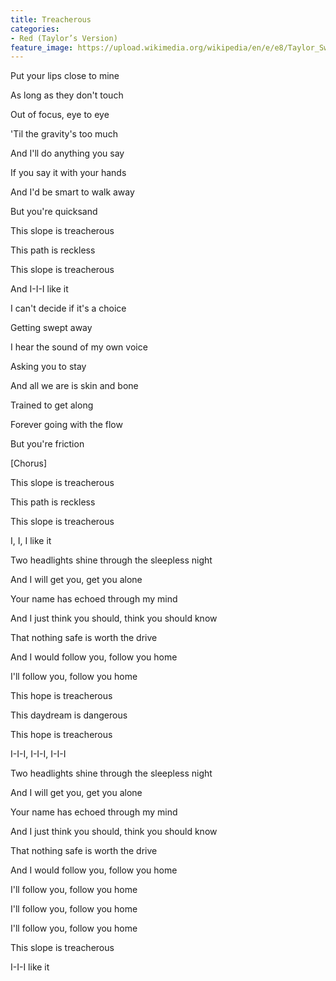 ```yaml
---
title: Treacherous
categories:
- Red (Taylor’s Version)
feature_image: https://upload.wikimedia.org/wikipedia/en/e/e8/Taylor_Swift_-_Red.png
--- 
```

Put your lips close to mine

As long as they don't touch

Out of focus, eye to eye

'Til the gravity's too much

And I'll do anything you say

If you say it with your hands

And I'd be smart to walk away

But you're quicksand

This slope is treacherous

This path is reckless

This slope is treacherous

And I-I-I like it

I can't decide if it's a choice

Getting swept away

I hear the sound of my own voice

Asking you to stay

And all we are is skin and bone

Trained to get along

Forever going with the flow

But you're friction

[Chorus]

This slope is treacherous

This path is reckless

This slope is treacherous

I, I, I like it

Two headlights shine through the sleepless night

And I will get you, get you alone

Your name has echoed through my mind

And I just think you should, think you should know

That nothing safe is worth the drive

And I would follow you, follow you home

I'll follow you, follow you home

This hope is treacherous

This daydream is dangerous

This hope is treacherous

I-I-I, I-I-I, I-I-I

Two headlights shine through the sleepless night

And I will get you, get you alone

Your name has echoed through my mind

And I just think you should, think you should know

That nothing safe is worth the drive

And I would follow you, follow you home

I'll follow you, follow you home

I'll follow you, follow you home

I'll follow you, follow you home

This slope is treacherous

I-I-I like it